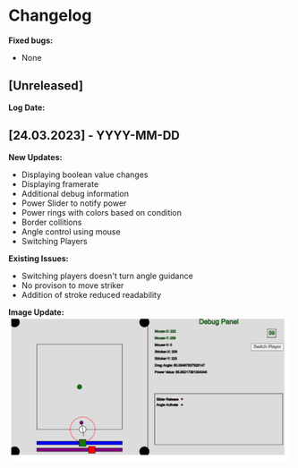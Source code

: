 # Changelog

**Fixed bugs:**

- None
## [Unreleased]
**Log Date:**
## [24.03.2023] - YYYY-MM-DD
**New Updates:**

- Displaying boolean value changes
- Displaying framerate
- Additional debug information
- Power Slider to notify power
- Power rings with colors based on condition
- Border collitions
- Angle control using mouse
- Switching Players

**Existing Issues:**
- Switching players doesn't turn angle guidance
- No provison to move striker
- Addition of stroke reduced readability

**Image Update:**
![Alt Text](./ChangelogFiles/cl1.PNG)